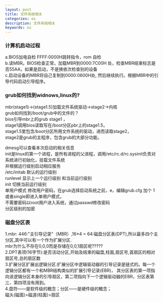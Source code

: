 ```yaml
---
layout: post
title: 文件系统相关
categories: os
description: 文件系统相关
keywords: os
---
```


### 计算机启动过程 
a.BIOS加电自检 FFFF:0000H跳转指令，rom 自检  
b.读MBR。BIOS检查正常，加载MBR到0000:7C00H 处，检查MBR结束标志是否55AA，如果是启动，不是换依次检查别的设备  
c.启动设备的MBR将自己复制到0000:0600H处, 然后继续执行。根据MBR中的引导代码启动引导程序。
   
### grub如何找到widnows,linux的?
mbr(stage1)->(stage1.5)加载文件系统驱动->stage2->内核  
grub如何找到/boot/grub中的文件的？  
bios引导mbr上的grub stage1 ，  
stage1调用bios读取写在/boot分区pbr上的stage1.5，  
stage1.5里包含/boot分区所用文件系统的驱动，进而读取stage2，  
stage2是grub的主程序，包含grub的大部分功能。  
 
dmesg可以查看本次启动的相关信息  
init是linux的第一个进程，是所有进程的父进程，调用/etc/rc.d/rc.sysinit负责对系统进行初始化，挂载文件系统  
并根据运行级别启动相应服务    
/etc/initab 默认的运行级别  
runlevel 显示上一个运行级别 和当前运行级别  
init 切换当前运行级别  
单用户模式 修改用户密码，在grub选择启动系统之前，e，编辑grub.cfg 加个 1 或者single即进入单用户模式，  
不需要密码以root用户进入系统，通过passwd修改密码  
分区级别的加密    

### 磁盘分区表
1.mbr: 446:"主引导记录"（MBR）,16*4 = 64:磁盘分区表(DPT),所以最多四个主分区,其中可以有一个作为扩展分区.  
mbr为什么不存在0,0,0而是存储在0,0,1扇区呢?????  
2.DPT表项(16字节):是否活动分区,开始及结束的磁盘,柱面,扇区号,首扇区的相对扇区号,总的扇区数  
3.扩展分区扩展出逻辑分区:扩展分区中逻辑驱动器的引导记录是链式的。每一个逻辑分区都有一个和MBR结构类似的扩展引导记录(EBR)，  其分区表的第一项指向该逻辑分区本身的引导扇区，第二项指向下一个逻辑驱动器的EBR，分区表第三、第四项没有用到。  
4.盘符——是软件级的概念；分区——是硬件级的概念；   
磁头(磁面)>磁道(柱面)>扇区
  


